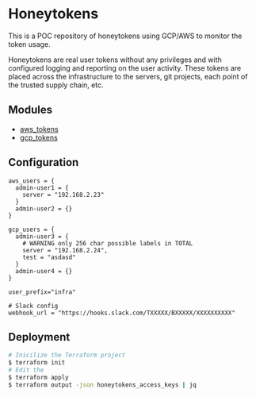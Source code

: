 # Honeytokens

This is a POC repository of honeytokens using GCP/AWS to monitor the token usage.

Honeytokens are real user tokens without any privileges and with configured logging and reporting on the user activity.
These tokens are placed across the infrastructure to the servers, git projects, each point of the trusted supply chain, etc. 


## Modules
- [aws_tokens](modules/aws_tokens/README.md) 
- [gcp_tokens](modules/gcp_tokens/README.md) 


## Configuration
```
aws_users = {
  admin-user1 = {
    server = "192.168.2.23"
  }
  admin-user2 = {}
}

gcp_users = {
  admin-user3 = {
    # WARNING only 256 char possible labels in TOTAL
    server = "192.168.2.24",
    test = "asdasd"
  }
  admin-user4 = {}
}

user_prefix="infra"

# Slack config
webhook_url = "https://hooks.slack.com/TXXXXX/BXXXXX/XXXXXXXXXX"
```

## Deployment

```bash
# Inicilize the Terraform project
$ terraform init
# Edit the 
$ terraform apply
$ terraform output -json honeytokens_access_keys | jq
```